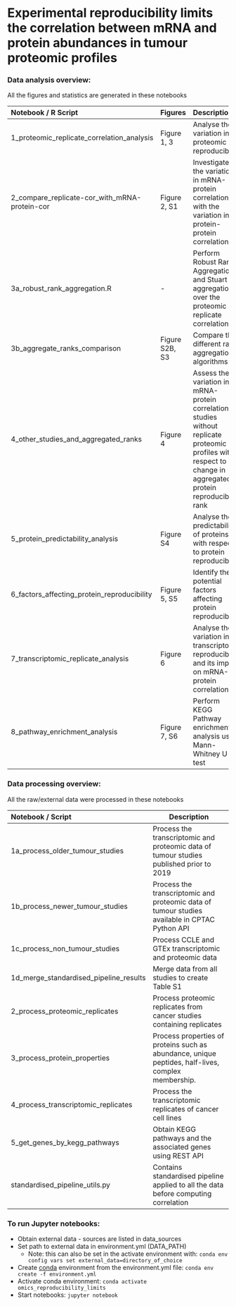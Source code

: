 # Experimental reproducibility limits the correlation between mRNA and protein abundances in tumour proteomic profiles #


### Data analysis overview:
     
All the figures and statistics are generated in these notebooks
        
Notebook / R Script                           | Figures        | Description           |
:---------------------------------------------|:-------------  |:----------------------|
1_proteomic_replicate_correlation_analysis    | Figure 1, 3    | Analyse the variation in proteomic reproducibility |
2_compare_replicate-cor_with_mRNA-protein-cor | Figure 2, S1   | Investigate the variation in mRNA-protein correlation with the variation in protein-protein correlation |
3a_robust_rank_aggregation.R                  | -              | Perform Robust Rank Aggregation and Stuart aggregation over the proteomic replicate correlation |
3b_aggregate_ranks_comparison                 | Figure S2B, S3 | Compare the different rank aggregation algorithms |
4_other_studies_and_aggregated_ranks          | Figure 4       | Assess the variation in mRNA-protein correlation for studies without replicate proteomic profiles with respect to change in aggregated protein reproducibility rank |
5_protein_predictability_analysis             | Figure S4      | Analyse the predictability of proteins with respect to protein reproducibility |
6_factors_affecting_protein_reproducibility   | Figure 5, S5   | Identify the potential factors affecting protein reproducibility |
7_transcriptomic_replicate_analysis           | Figure 6       | Analyse the variation in transcriptomic reproducibility and its impact on mRNA-protein correlation |
8_pathway_enrichment_analysis                 | Figure 7, S6   | Perform KEGG Pathway enrichment analysis using Mann-Whitney U test |
          
     
### Data processing overview:
        
 All the raw/external data were processed in these notebooks

Notebook / Script                      | Description                              |
:--------------------------------------| -----------------------------------------|
1a_process_older_tumour_studies        | Process the transcriptomic and proteomic data of tumour studies published prior to 2019 |
1b_process_newer_tumour_studies        | Process the transcriptomic and proteomic data of tumour studies available in CPTAC Python API |
1c_process_non_tumour_studies          | Process CCLE and GTEx transcriptomic and proteomic data |
1d_merge_standardised_pipeline_results | Merge data from all studies to create Table S1   |
2_process_proteomic_replicates         | Process proteomic replicates from cancer studies containing replicates |
3_process_protein_properties           | Process properties of proteins such as abundance, unique peptides, half-lives, complex membership. |
4_process_transcriptomic_replicates    | Process the transcriptomic replicates of cancer cell lines |
5_get_genes_by_kegg_pathways           | Obtain KEGG pathways and the associated genes using REST API |
standardised_pipeline_utils.py         | Contains standardised pipeline applied to all the data before computing correlation |


### To run Jupyter notebooks:
* Obtain external data - sources are listed in data_sources
* Set path to external data in environment.yml (DATA_PATH)
  * Note: this can also be set in the activate environment with: `conda env config vars set external_data=directory_of_choice`
* Create [conda](https://conda.io/projects/conda/en/latest/user-guide/tasks/manage-environments.html#creating-an-environment-from-an-environment-yml-file) environment from the environment.yml file: `conda env create -f environment.yml`
* Activate conda environment: `conda activate omics_reproducibility_limits`
* Start notebooks: `jupyter notebook`

